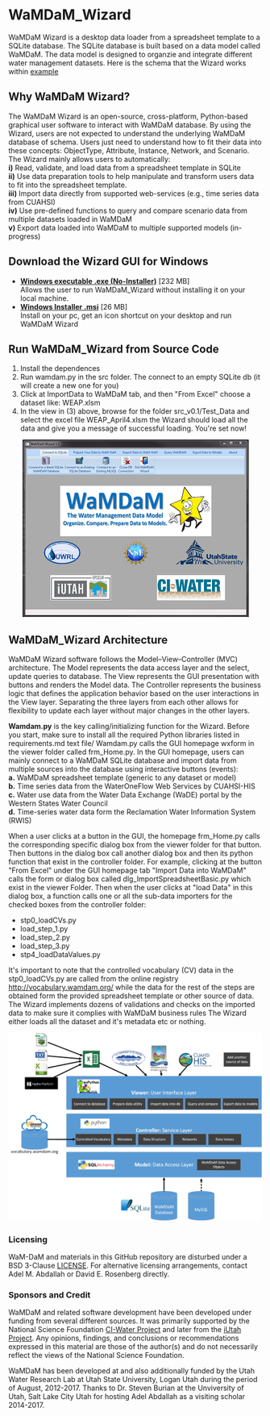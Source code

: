 # WaMDaM_Wizard
WaMDaM Wizard is a desktop data loader from a spreadsheet template to a SQLite database. The SQLite database is built based on a data model called WaMDaM. The data model is designed to organzie and integrate different water management datasets.
Here is the schema that the Wizard works within 
<a href="https://wamdamproject.github.io/WaMDaM_Information_Model/diagrams/01_WaMDaM.html/" target="_blank">example</a>


## Why WaMDaM Wizard?   
The WaMDaM Wizard is an open-source, cross-platform, Python-based graphical user software to interact with WaMDaM database. By using the Wizard, users are not expected to understand the underlying WaMDaM database of schema. Users just need to understand how to fit their data into these concepts: ObjectType, Attribute, Instance, Network, and Scenario. 
The Wizard mainly allows users to automatically:    
**i)**   Read, validate, and load data from a spreadsheet template in SQLite  
**ii)**  Use data preparation tools to help manipulate and transform users data to fit into the spreadsheet template.  
**iii)** Import data directly from supported web-services (e.g., time series data from CUAHSI)  
**iv)**  Use pre-defined functions to query and compare scenario data from multiple datasets loaded in WaMDaM   
**v)**   Export data loaded into WaMDaM to multiple supported models (in-progress)  

## Download the Wizard GUI for Windows 
* **[Windows executable .exe (No-Installer)](https://github.com/WamdamProject/WaMDaM_Wizard/releases/download/v1.0_beta/wamdam.exe)** [232 MB]  
Allows the user to run WaMDaM_Wizard without installing it on your local machine.   
* **[Windows Installer .msi](https://github.com/WamdamProject/WaMDaM_Wizard/releases/download/v1.0_beta/WaMDaM_Main_Setup-1.0.0-amd64.msi)** [26 MB]  
Install on your pc, get an icon shortcut on your desktop and run WaMDaM Wizard  


## Run WaMDaM_Wizard from Source Code 
1. Install the dependences  
2. Run wamdam.py in the src folder. The connect to an empty SQLite db (it will create a new one for you) 
3. Click at ImportData to WaMDaM tab, and then "From Excel" choose a dataset like: WEAP.xlsm
4. In the view in (3) above, browse for the folder src_v0.1/Test_Data and select the excel file WEAP_April4.xlsm 
the Wizard should load all the data and give you a message of successful loading. You're set now! 

<p align="center">
  <img width="449" height="352" src="https://github.com/WamdamProject/WaMDaM_Wizard/blob/master/Wizard.PNG">
</p>


## WaMDaM_Wizard Architecture

WaMDaM Wizard software follows the Model–View–Controller (MVC) architecture. The Model represents the data access layer and the select, update queries to database. The View represents the GUI presentation with buttons and renders the Model data. The Controller represents the business logic that defines the application behavior based on the user interactions in the View layer. Separating the three layers from each other allows for flexibility to update each layer without major changes in the other layers.


**Wamdam.py** is the key calling/initializing function for the Wizard. Before you start, make sure to install all the required Python libraries listed in requirements.md text file/ Wamdam.py calls the GUI homepage wxform in the viewer folder called frm_Home.py. In the GUI homepage, users can mainly connect to a WaMDaM SQLite database and import data from multiple sources into the database using interactive buttons (events):    
**a.** WaMDaM spreadsheet template (generic to any dataset or model)   
**b.** Time series data from the WaterOneFlow Web Services by CUAHSI-HIS   
**c.** Water use data from the Water Data Exchange (WaDE) portal by the Western States Water Council  
**d.** Time-series water data form the Reclamation Water Information System (RWIS)  

When a user clicks at a button in the GUI, the homepage frm_Home.py calls the corresponding specific dialog box from the viewer folder for that button. Then buttons in the dialog box call another dialog box and then its python function that exist in the controller folder. For example, clicking at the button "From Excel" under the GUI homepage tab "Import Data into WaMDaM" calls the form or dialog box called dlg_ImportSpreadsheetBasic.py which exist in the viewer Folder. Then when the user clicks at "load Data" in this dialog box, a function calls one or all the sub-data importers for the checked boxes from the controller folder:   
* stp0_loadCVs.py  
* load_step_1.py  
* load_step_2.py  
* load_step_3.py  
* stp4_loadDataValues.py  
 
It's important to note that the controlled vocabulary (CV) data in the stp0_loadCVs.py are called from the online registry http://vocabulary.wamdam.org/ while the data for the rest of the steps are obtained form the provided spreadsheet template or other source of data. The Wizard implements dozens of validations and checks on the imported data to make sure it complies with WaMDaM business rules The Wizard either loads all the dataset and it's metadata etc or nothing.


<p align="center">
  <img src="https://github.com/WamdamProject/WaMDaM_Wizard/blob/master/Wizard_flowchart.jpg">
</p>



### Licensing  
WaM-DaM and materials in this GitHub repository are disturbed under a BSD 3-Clause [LICENSE](/LICENSE). 
For alternative licensing arrangements, contact Adel M. Abdallah or David E. Rosenberg directly.    


### Sponsors and Credit  
WaMDaM and related software development have been developed under funding from several different sources. It was primarily supported by the National Science Foundation <a href="http://www.nsf.gov/awardsearch/showAward?AWD_ID=1135482" target="_blank">CI-Water Project</a> and later from the <a href="https://www.nsf.gov/awardsearch/showAward?AWD_ID=1208732" target="_blank">iUtah Project</a>. 
Any opinions, findings, and conclusions or recommendations expressed in this material are those of the author(s) and do not necessarily reflect the views of the National Science Foundation.    

WaMDaM has been developed at and also additionally funded by the Utah Water Research Lab at Utah State University, Logan Utah during the period of August, 2012-2017. Thanks to Dr. Steven Burian at the Unviversity of Utah, Salt Lake City Utah for hosting Adel Abdallah as a visiting scholar 2014-2017.  
